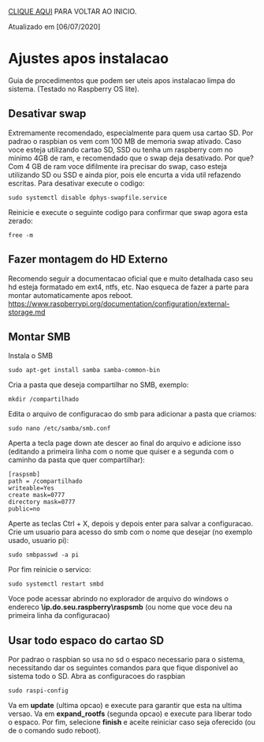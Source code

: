 [CLIQUE AQUI](https://fpatrick.github.io/tutoriaisrpi/) PARA VOLTAR AO INICIO.

Atualizado em [06/07/2020]

# Ajustes apos instalacao
Guia de procedimentos que podem ser uteis apos instalacao limpa do sistema. (Testado no Raspberry OS lite).

## Desativar swap
Extremamente recomendado, especialmente para quem usa cartao SD. Por padrao o raspbian os vem com 100 MB de memoria swap ativado. Caso voce esteja utilizando cartao SD, SSD ou tenha um raspberry com no minimo 4GB de ram, e recomendado que o swap deja desativado. Por que? Com 4 GB de ram voce difilmente ira precisar do swap, caso esteja utilizando SD ou SSD e ainda pior, pois ele encurta a vida util refazendo escritas. 
Para desativar execute o codigo: 
```
sudo systemctl disable dphys-swapfile.service
```
Reinicie e execute o seguinte codigo para confirmar que swap agora esta zerado:
```
free -m
```
## Fazer montagem do HD Externo
Recomendo seguir a documentacao oficial que e muito detalhada caso seu hd esteja formatado em ext4, ntfs, etc. Nao esqueca de fazer a parte para montar automaticamente apos reboot. https://www.raspberrypi.org/documentation/configuration/external-storage.md

## Montar SMB
Instala o SMB
```
sudo apt-get install samba samba-common-bin
```
Cria a pasta que deseja compartilhar no SMB, exemplo:
```
mkdir /compartilhado
```
Edita o arquivo de configuracao do smb para adicionar a pasta que criamos:
```
sudo nano /etc/samba/smb.conf
```
Aperta a tecla page down ate descer ao final do arquivo e adicione isso (editando a primeira linha com o nome que quiser e a segunda com o caminho da pasta que quer compartilhar):
```
[raspsmb]
path = /compartilhado
writeable=Yes
create mask=0777
directory mask=0777
public=no
```
Aperte as teclas Ctrl + X, depois y depois enter para salvar a configuracao.
Crie um usuario para acesso do smb com o nome que desejar (no exemplo usado, usuario pi):
```
sudo smbpasswd -a pi
```
Por fim reinicie o servico:
```
sudo systemctl restart smbd
```
Voce pode acessar abrindo no explorador de arquivo do windows o endereco **\\ip.do.seu.raspberry\raspsmb** (ou nome que voce deu na primeira linha da configuracao)

## Usar todo espaco do cartao SD
Por padrao o raspbian so usa no sd o espaco necessario para o sistema, necessitando dar os seguintes comandos para que fique disponivel ao sistema todo o SD.
Abra as configuracoes do raspbian
```
sudo raspi-config
```
Va em **update** (ultima opcao) e execute para garantir que esta na ultima versao.
Va em **expand_rootfs** (segunda opcao) e execute para liberar todo o espaco.
Por fim, selecione **finish** e aceite reiniciar caso seja oferecido (ou de o comando sudo reboot).

